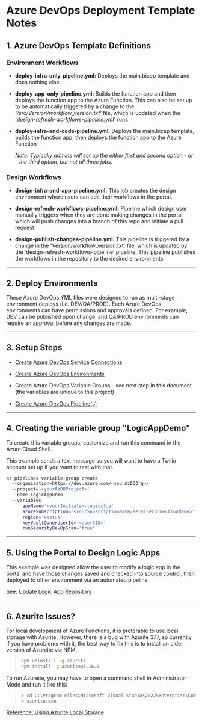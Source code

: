 # Azure DevOps Deployment Template Notes

## 1. Azure DevOps Template Definitions

### Environment Workflows

- **deploy-infra-only-pipeline.yml:** Deploys the main.bicep template and does nothing else.

- **deploy-app-only-pipeline.yml:** Builds the function app and then deploys the function app to the Azure Function. This can also be set up to be automatically triggered by a change to the *'/src/Version/workflow_version.txt'* file, which is updated when the '*design-refresh-workflows-pipeline.yml*' runs

- **deploy-infra-and-code-pipeline.yml:** Deploys the main.bicep template, builds the function app, then deploys the function app to the Azure Function

  *Note: Typically admins will set up the either first and second option - or - the third option, but not all three jobs.*

### Design Workflows

- **design-infra-and-app-pipeline.yml:** This job creates the design environment where users can edit their workflows in the portal.

- **design-refresh-workflows-pipeline.yml:** Pipeline which design user manually triggers when they are done making changes in the portal, which will push changes into a branch of this repo and initiate a pull request.

- **design-publish-changes-pipeline.yml:** This pipeline is triggered by a change in the 'Version/workflow_version.txt' file, which is updated by the 'design-refresh-workflows-pipeline' pipeline. This pipeline publishes the workflows in the repository to the desired environments.

---

## 2. Deploy Environments

These Azure DevOps YML files were designed to run as multi-stage environment deploys (i.e. DEV/QA/PROD). Each Azure DevOps environments can have permissions and approvals defined. For example, DEV can be published upon change, and QA/PROD environments can require an approval before any changes are made.

---

## 3. Setup Steps

- [Create Azure DevOps Service Connections](https://docs.luppes.com/CreateServiceConnections/)

- [Create Azure DevOps Environments](https://docs.luppes.com/CreateDevOpsEnvironments/)

- Create Azure DevOps Variable Groups - see next step in this document (the variables are unique to this project)

- [Create Azure DevOps Pipeline(s)](https://docs.luppes.com/CreateNewPipeline/)

---

## 4. Creating the variable group "LogicAppDemo"

To create this variable groups, customize and run this command in the Azure Cloud Shell.

This example sends a text message so you will want to have a Twilio account set up if you want to test with that.

``` bash
az pipelines variable-group create 
  --organization=https://dev.azure.com/<yourAzDOOrg>/ 
  --project='<yourAzDOProject>' 
  --name LogicAppDemo
  --variables 
      appName='<yourInitials>-logicstda'
      azureSubscription='<yourSubscriptionName/serviceConnectionName>' 
      region='eastus' 
      keyVaultOwnerUserId='<userSID>'
      runSecurityDevOpScan='true'
```

---

## 5. Using the Portal to Design Logic Apps

This example was designed allow the user to modify a logic app in the portal and have those changes saved and checked into source control, then deployed to other environment via an automated pipeline

See: [Update Logic App Repository](/Docs/RefreshWorkflowPipeline.md)

---

## 6. Azurite Issues?

For local development of Azure Functions, it is preferable to use local storage with Azurite.  However, there is a bug with Azurite 3.17, so currently if you have problems with it, the best way to fix this is to install an older version of Azureite via NPM:
>
> ``` bash
> npm uninstall -g azurite
> npm install -g azurite@3.16.0
> ```

To run Azureite, you may have to open a command shell in Administrator Mode and run it like this:

> ``` bash
> > cd C:\Program Files\Microsoft Visual Studio\2022\Enterprise\Common7\IDE\Extensions\Microsoft\Azure Storage Emulator
> > azurite.exe
> ```

[Reference: Using Azurite Local Storage](https://learn.microsoft.com/en-us/azure/storage/common/storage-use-azurite?toc=%2Fazure%2Fstorage%2Fblobs%2Ftoc.json&tabs=visual-studio)

